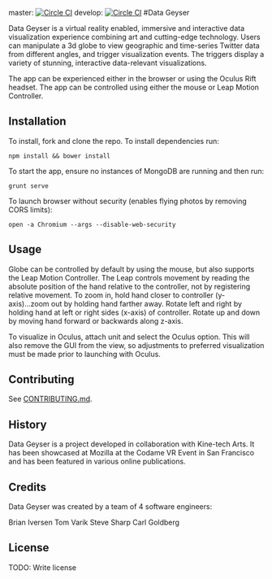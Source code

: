 master: [![Circle CI](https://circleci.com/gh/HR-Data-Geyser/Data-Geyser/tree/master.png?style=badge&circle-token=6cffbaab360c3e24eeb4b3fffe1afb7da7c389ff)](https://circleci.com/gh/HR-Data-Geyser/Data-Geyser/tree/master) develop: [![Circle CI](https://circleci.com/gh/HR-Data-Geyser/Data-Geyser/tree/develop.png?style=badge&circle-token=6cffbaab360c3e24eeb4b3fffe1afb7da7c389ff)](https://circleci.com/gh/HR-Data-Geyser/Data-Geyser/tree/develop)
#Data Geyser

Data Geyser is a virtual reality enabled, immersive and interactive data visualization experience combining art and cutting-edge technology. Users can manipulate a 3d globe to view geographic and time-series Twitter data from different angles, and trigger visualization events. The triggers display a variety of stunning, interactive data-relevant visualizations.

The app can be experienced either in the browser or using the Oculus Rift headset. The app can be controlled using either the mouse or Leap Motion Controller.

## Installation

To install, fork and clone the repo. To install dependencies run:

```
npm install && bower install
```

To start the app, ensure no instances of MongoDB are running and then run:

```
grunt serve
```

To launch browser without security (enables flying photos by removing CORS limits): 

```
open -a Chromium --args --disable-web-security
```
## Usage

Globe can be controlled by default by using the mouse, but also supports the Leap Motion Controller. The Leap controls movement by reading the absolute position of the hand relative to the controller, not by registering relative movement. To zoom in, hold hand closer to controller (y-axis)...zoom out by holding hand farther away. Rotate left and right by holding hand at left or right sides (x-axis) of controller. Rotate up and down by moving hand forward or backwards along z-axis.

To visualize in Oculus, attach unit and select the Oculus option. This will also remove the GUI from the view, so adjustments to preferred visualization must be made prior to launching with Oculus. 



## Contributing

See [CONTRIBUTING.md](CONTRIBUTING.md).

## History

Data Geyser is a project developed in collaboration with Kine-tech Arts. It has been showcased at Mozilla at the Codame VR Event in San Francisco and has been featured in various online publications.

## Credits

Data Geyser was created by a team of 4 software engineers:

Brian Iversen
Tom Varik
Steve Sharp
Carl Goldberg

## License

TODO: Write license